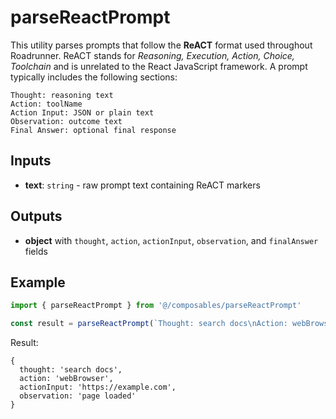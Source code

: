 # parseReactPrompt

This utility parses prompts that follow the **ReACT** format used throughout Roadrunner. ReACT stands for *Reasoning, Execution, Action, Choice, Toolchain* and is unrelated to the React JavaScript framework. A prompt typically includes the following sections:

```
Thought: reasoning text
Action: toolName
Action Input: JSON or plain text
Observation: outcome text
Final Answer: optional final response
```

## Inputs
- **text**: `string` - raw prompt text containing ReACT markers

## Outputs
- **object** with `thought`, `action`, `actionInput`, `observation`, and `finalAnswer` fields

## Example
```js
import { parseReactPrompt } from '@/composables/parseReactPrompt'

const result = parseReactPrompt(`Thought: search docs\nAction: webBrowser\nAction Input: https://example.com\nObservation: page loaded`)
```

Result:
```
{
  thought: 'search docs',
  action: 'webBrowser',
  actionInput: 'https://example.com',
  observation: 'page loaded'
}
```
